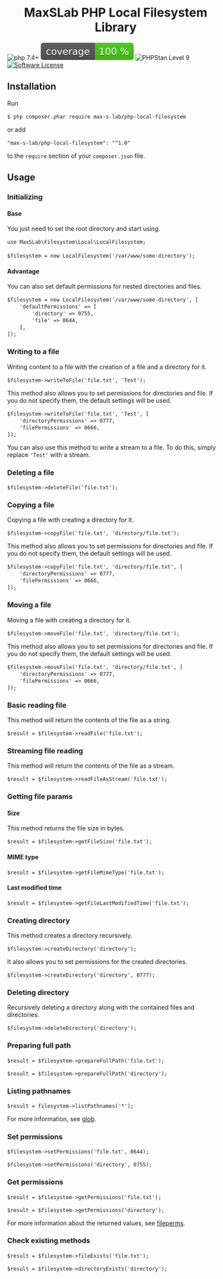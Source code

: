 <h1 align="center">
  MaxSLab PHP Local Filesystem Library 
</h1>

![php 7.4+](https://img.shields.io/badge/php-min%207.4.0-blue.svg)
![Code Coverage Badge](./tests/coverage/badge.svg)
![PHPStan Level 9](https://img.shields.io/badge/PHPStan-level%209-brightgreen)
[![Software License](https://img.shields.io/badge/license-MIT-brightgreen.svg)](https://github.com/max-s-lab/php-local-filesystem/blob/master/LICENSE)

## Installation
Run
```
$ php composer.phar require max-s-lab/php-local-filesystem
```

or add

```
"max-s-lab/php-local-filesystem": "^1.0"
```

to the ```require``` section of your `composer.json` file.

## Usage

### Initializing
#### Base
You just need to set the root directory and start using.
```
use MaxSLab\Filesystem\Local\LocalFilesystem;

$filesystem = new LocalFilesystem('/var/www/some-directory');
```
#### Advantage
You can also set default permissions for nested directories and files.
```
$filesystem = new LocalFilesystem('/var/www/some-directory', [
    'defaultPermissions' => [
        'directory' => 0755,
        'file' => 0644,
    ],
]);
```

### Writing to a file
Writing content to a file with the creation of a file and a directory for it.
```
$filesystem->writeToFile('file.txt', 'Test');
```

This method also allows you to set permissions for directories and file. 
If you do not specify them, the default settings will be used.
```
$filesystem->writeToFile('file.txt', 'Test', [
    'directoryPermissions' => 0777,
    'filePermissions' => 0666,
]);
```

You can also use this method to write a stream to a file. 
To do this, simply replace ``'Test'`` with a stream.

### Deleting a file
```
$filesystem->deleteFile('file.txt');
```

### Copying a file
Copying a file with creating a directory for it.
```
$filesystem->copyFile('file.txt', 'directory/file.txt');
```

This method also allows you to set permissions for directories and file. 
If you do not specify them, the default settings will be used.
```
$filesystem->copyFile('file.txt', 'directory/file.txt', [
    'directoryPermissions' => 0777,
    'filePermissions' => 0666,
]);
```

### Moving a file
Moving a file with creating a directory for it.
```
$filesystem->moveFile('file.txt', 'directory/file.txt');
```

This method also allows you to set permissions for directories and file. 
If you do not specify them, the default settings will be used.
```
$filesystem->moveFile('file.txt', 'directory/file.txt', [
    'directoryPermissions' => 0777,
    'filePermissions' => 0666,
]);
```

### Basic reading file
This method will return the contents of the file as a string.
```
$result = $filesystem->readFile('file.txt');
```

### Streaming file reading
This method will return the contents of the file as a stream.
```
$result = $filesystem->readFileAsStream('file.txt');
```

### Getting file params
#### Size
This method returns the file size in bytes.
```
$result = $filesystem->getFileSize('file.txt');
```

#### MIME type
```
$result = $filesystem->getFileMimeType('file.txt');
```

#### Last modified time
```
$result = $filesystem->getFileLastModifiedTime('file.txt');
```

### Creating directory
This method creates a directory recursively.
```
$filesystem->createDirectory('directory');
```

It also allows you to set permissions for the created directories.
```
$filesystem->createDirectory('directory', 0777);
```

### Deleting directory
Recursively deleting a directory along with the contained files and directories.
```
$filesystem->deleteDirectory('directory');
```

### Preparing full path
```
$result = $filesystem->prepareFullPath('file.txt');
```

```
$result = $filesystem->prepareFullPath('directory');
```

### Listing pathnames
```
$result = filesystem->listPathnames('*');
```
For more information, see <a href="https://www.php.net/manual/ru/function.glob.php">glob</a>.

### Set permissions
```
$filesystem->setPermissions('file.txt', 0644);
```
```
$filesystem->setPermissions('directory', 0755);
```

### Get permissions
```
$result = $filesystem->getPermissions('file.txt');
```
```
$result = $filesystem->getPermissions('directory');
```
For more information about the returned values, see <a href="https://www.php.net/manual/ru/function.fileperms.php">fileperms</a>.

### Check existing methods
```
$result = $filesystem->fileExists('file.txt');
```
```
$result = $filesystem->directoryExists('directory');
```
